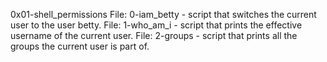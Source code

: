 0x01-shell_permissions
File: 0-iam_betty - script that switches the current user to the user betty.
File: 1-who_am_i - script that prints the effective username of the current user.
File: 2-groups - script that prints all the groups the current user is part of.
